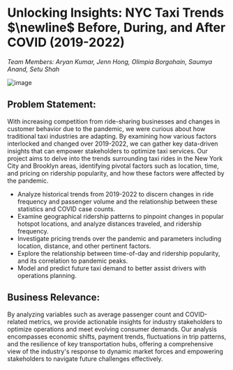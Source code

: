 # $\textbf{Unlocking Insights: NYC Taxi Trends }$ $\newline$ $\textbf{Before, During, and After COVID (2019-2022)}$

$\textit{Team Members: Aryan Kumar, Jenn Hong, Olimpia Borgohain, Saumya Anand, Setu Shah}$

![image](https://github.com/SAnand2903/Unlocking-Insights-NYC-Taxi-Trends-In-COVID/assets/144278601/6269d095-de7d-49df-bde8-895fbb8c66ca)

## $\text{Problem Statement:}$
With increasing competition from ride-sharing businesses and changes in customer behavior due to the pandemic, we were curious about how traditional taxi industries are adapting. By examining how various factors interlocked and changed over 2019-2022, we can gather key data-driven insights that can empower stakeholders to optimize taxi services.
Our project aims to delve into the trends surrounding taxi rides in the New York City and Brooklyn areas, identifying pivotal factors such as location, time, and pricing on ridership popularity, and how these factors were affected by the pandemic.

- Analyze historical trends from 2019-2022 to discern changes in ride frequency and passenger volume and the relationship between these statistics and COVID case counts.
- Examine geographical ridership patterns to pinpoint changes in popular hotspot locations, and analyze distances traveled, and ridership frequency.
- Investigate pricing trends over the pandemic and parameters including location, distance, and other pertinent factors.
- Explore the relationship between time-of-day and ridership popularity, and its correlation to pandemic peaks.
- Model and predict future taxi demand to better assist drivers with operations planning.

## $\text{Business Relevance:}$
By analyzing variables such as average passenger count and COVID-related metrics, we provide actionable insights for industry stakeholders to optimize operations and meet evolving consumer demands. Our analysis encompasses economic shifts, payment trends, fluctuations in trip patterns, and the resilience of key transportation hubs, offering a comprehensive view of the industry's response to dynamic market forces and empowering stakeholders to navigate future challenges effectively.

